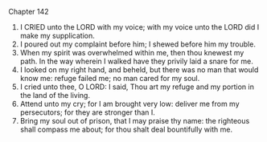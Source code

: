 

Chapter 142

1. I CRIED unto the LORD with my voice; with my voice unto the LORD did I make my supplication.
2. I poured out my complaint before him; I shewed before him my trouble.
3. When my spirit was overwhelmed within me, then thou knewest my path.  In the way wherein I walked have they privily laid a snare for me.
4. I looked on my right hand, and beheld, but there was no man that would know me: refuge failed me; no man cared for my soul.
5. I cried unto thee, O LORD: I said, Thou art my refuge and my portion in the land of the living.
6. Attend unto my cry; for I am brought very low: deliver me from my persecutors; for they are stronger than I.
7. Bring my soul out of prison, that I may praise thy name: the righteous shall compass me about; for thou shalt deal bountifully with me.
